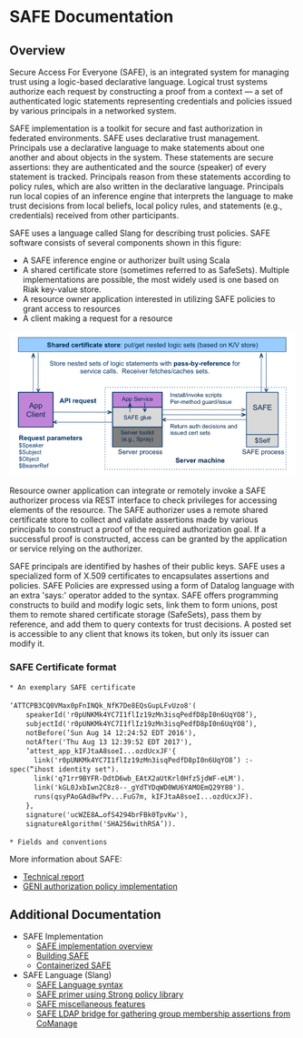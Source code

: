 # SAFE Documentation

## Overview

Secure Access For Everyone (SAFE), is an integrated system for managing trust using a logic-based declarative language. Logical trust systems authorize each request by constructing a proof from a context — a set of authenticated logic statements representing credentials and policies issued by various principals in a networked system.

SAFE implementation is a toolkit for secure and fast authorization in federated environments. SAFE uses  declarative  trust  management. Principals  use  a  declarative  language  to  make
statements about one another and about objects in the system.  These statements are secure assertions: they are authenticated and the source (speaker) of every statement is tracked.  Principals reason from these
statements according to policy rules, which are also written in the declarative language.  Principals run local copies of an inference engine that interprets the language to make trust decisions from local beliefs, local policy rules, and statements (e.g., credentials) received from other participants.

SAFE uses a language called Slang for describing trust policies. SAFE software consists of several components shown in this figure:
- A SAFE inference engine or authorizer built using Scala
- A shared certificate store (sometimes referred to as SafeSets). Multiple implementations are possible, the most widely used is one based on Riak key-value store.
- A resource owner application interested in utilizing SAFE policies to grant access to resources
- A client making a request for a resource

![SAFE architecture](docs/safe-arch.png "SAFE architecture")

Resource owner application can integrate or remotely invoke a SAFE authorizer process via REST interface to check privileges for accessing elements of the resource. The SAFE authorizer uses a remote shared certificate store to collect and validate assertions made by various principals to construct a proof of the required authorization goal. If a successful proof is constructed, access can be granted by the application or service relying on the authorizer.

SAFE principals are identified by hashes of their public keys. SAFE uses a specialized form of X.509 certificates to encapsulates assertions and policies. SAFE Policies are expressed using a form of Datalog language with an extra 'says:' operator added to the syntax. SAFE offers programming constructs to build
and modify logic sets, link them to form unions, post them to remote shared certificate storage (SafeSets), pass them by reference, and add them to query contexts for trust decisions.  A posted set is accessible to any client that knows its token, but only its issuer can modify it.

### SAFE Certificate format
```
* An exemplary SAFE certificate

‘ATTCPB3CQ0VMax0pFnINQk_NfK7De8EQsGupLFvUzo8'(
    speakerId('r0pUNKMk4YC7I1flIz19zMn3isqPedfD8pI0n6UqYO8’),
    subjectId('r0pUNKMk4YC7I1flIz19zMn3isqPedfD8pI0n6UqYO8’),
    notBefore(’Sun Aug 14 12:24:52 EDT 2016'),
    notAfter('Thu Aug 13 12:39:52 EDT 2017'),
    ’attest_app_kIFJtaA8soeI...ozdUcxJF'{
      link('r0pUNKMk4YC7I1flIz19zMn3isqPedfD8pI0n6UqYO8’) :- spec(“ihost identity set").
      link('q71rr9BYFR-DdtD6wb_EAtX2aUtKrl0Hfz5jdWF-eLM').
      link('kGL0JxbIwn2C8z8--_gYdTYDqWD0WU6YAMOEmQ29Y80').
      runs(qsyPAoGAd8wfPv...FuG7m, kIFJtaA8soeI...ozdUcxJF).
    },
    signature('ucWZE8A…ofS4294brFBk0TpvKw'),
    signatureAlgorithm('SHA256withRSA’)).

* Fields and conventions
```

More information about SAFE:

- [Technical report](https://users.cs.duke.edu/~chase/safe-progress.pdf)
- [GENI authorization policy implementation](https://users.cs.duke.edu/~chase/safe-geni.pdf)

## Additional Documentation

- SAFE Implementation
  - [SAFE implementation overview](docs/safe-implementation.md)
  - [Building SAFE](docs/safe-build.md)
  - [Containerized SAFE](docs/safe-docker.md)
- SAFE Language (Slang)
  - [SAFE Language syntax](docs/safe-slang.md)
  - [SAFE primer using Strong policy library](docs/safe-strong.md)
  - [SAFE miscellaneous features](docs/safe-misc.md)
  - [SAFE LDAP bridge for gathering group membership assertions from CoManage](docs/safe-comanage.md)
